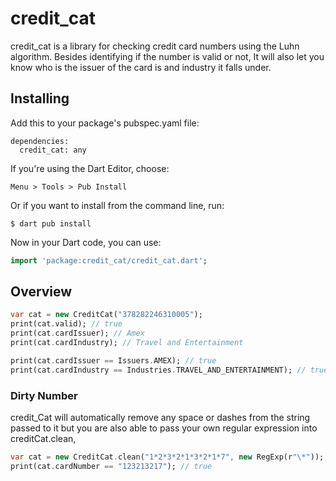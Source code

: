 # credit_cat

credit_cat is a library for checking credit card numbers using the Luhn algorithm. Besides identifying if the number is valid or not, It will also let you know who is the issuer of the card is and industry it falls under.

## Installing

Add this to your package's pubspec.yaml file:
```
dependencies:
  credit_cat: any
```

If you're using the Dart Editor, choose:

```
Menu > Tools > Pub Install
```

Or if you want to install from the command line, run:

```
$ dart pub install
```

Now in your Dart code, you can use:

```dart
import 'package:credit_cat/credit_cat.dart';
```

## Overview

```dart
var cat = new CreditCat("378282246310005");
print(cat.valid); // true
print(cat.cardIssuer); // Amex
print(cat.cardIndustry); // Travel and Entertainment

print(cat.cardIssuer == Issuers.AMEX); // true
print(cat.cardIndustry == Industries.TRAVEL_AND_ENTERTAINMENT); // true
```

### Dirty Number

credit_Cat will automatically remove any space or dashes from the string passed to it but you are also able to pass your own regular expression into creditCat.clean,

```dart
var cat = new CreditCat.clean("1*2*3*2*1*3*2*1*7", new RegExp(r"\*"));
print(cat.cardNumber == "123213217"); // true  
```